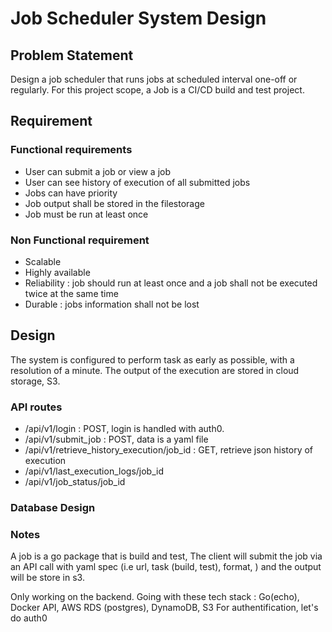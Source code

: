 # Job Scheduler System Design

## Problem Statement
Design a job scheduler that runs jobs at scheduled interval one-off or regularly.
For this project scope, a Job is a CI/CD build and test project.

## Requirement
### Functional requirements

* User can submit a job or view a job
* User can see history of execution of all submitted jobs
* Jobs can have priority
* Job output shall be stored in the filestorage
* Job must be run at least once

### Non Functional requirement
* Scalable
* Highly available
* Reliability : job should run at least once and a job shall not be executed twice at the same time
* Durable : jobs information shall not be lost


## Design

The system is configured to perform task as early as possible, with a resolution of a minute.
The output of the execution are stored in cloud storage, S3.

### API routes
- /api/v1/login : POST, login is handled with auth0.
- /api/v1/submit_job : POST, data is a yaml file
- /api/v1/retrieve_history_execution/job_id : GET, retrieve json history of execution
- /api/v1/last_execution_logs/job_id
- /api/v1/job_status/job_id

### Database Design


### Notes
A job is a go package that is build and test, The client will submit the job via an API call with yaml spec (i.e url, task (build, test), format, ) and the output will be store in s3.

Only working on the backend. 
Going with these tech stack : 
Go(echo), Docker API, AWS RDS (postgres), DynamoDB, S3
For authentification, let's do auth0

